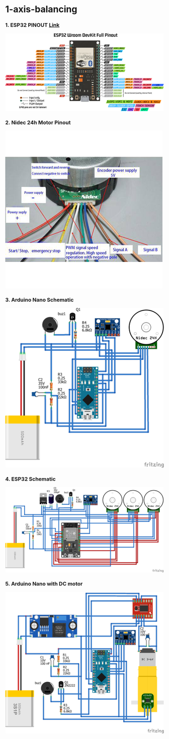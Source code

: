 # 1-axis-balancing

### 1. ESP32 PINOUT [Link](https://www.upesy.com/blogs/tutorials/esp32-pinout-reference-gpio-pins-ultimate-guide#)
![](Img/esp32_wroom_dev_kit.webp)

### 2. Nidec 24h Motor Pinout
![](Img/Nidec24h_pinout.jpg)

### 3. Arduino Nano Schematic 
![](Img/Nano_Schematic.png)

### 4. ESP32 Schematic
![](Img/ESP32_Schematic.png)

### 5. Arduino Nano with DC motor 
![](Img/Nano-DC_schematic.png)
